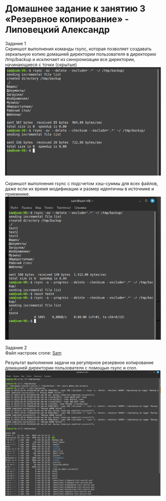 # Домашнее задание к занятию 3 «Резервное копирование» - Липовецкий Александр  

Задание 1  
Скриншот выполнения команды rsync, которая позволяет создавать зеркальную копию домашней директории пользователя в директорию /tmp/backup и исключает из синхронизации все директории, начинающиеся с точки (скрытые)  
![Скриншот1](./2024-11-20_22-22-59.png)  

Скриншот выполнения rsync с подсчетом хэш-суммы для всех файлов, даже если их время модификации и размер идентичны в источнике и приемнике.  
![Скриншот2](./2024-11-20_22-28-24.png)  

Задание 2  
Файл настроек crone:
[Sam](./sam)  

Результат выполнения задачи на регулярное резервное копирование домашней директории пользователя с помощью rsync и cron.  
![Скриншот3](./2024-11-20_23-40-35.png)  
